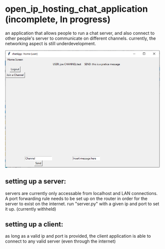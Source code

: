 # open_ip_hosting_chat_application (incomplete, In progress)
an application that allows people to run a chat server, and also connect to other people's server to communicate on different channels.
currently, the networking aspect is still underdevelopment.

![demo home](https://github.com/DanielStoi/open_ip_hosting_chat_application/blob/main/demo/user%20home.PNG)

## setting up a server:
servers are currently only accessable from localhost and LAN connections. A port forwarding rule needs to be set up on the router in order for the server to exist on the internet. 
run "server.py" with a given ip and port to set it up. (currently withheld)

## setting up a client:
as long as a valid ip and port is provided, the client application is able to connect to any valid server (even through the internet)
